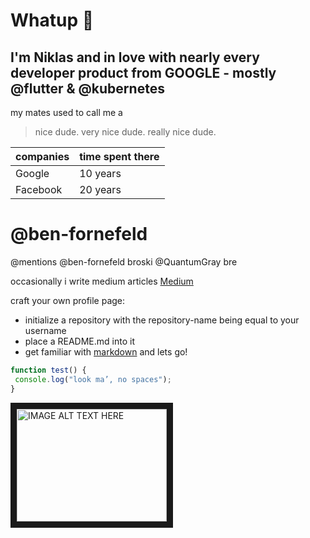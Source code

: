 # Whatup 👋
## I'm Niklas and  in love with nearly every developer product from GOOGLE - mostly @flutter & @kubernetes
my mates used to call me a
>nice dude.
>very nice dude.
>really nice dude.

companies | time spent there
------------ | -------------
Google | 10 years
Facebook | 20 years

# @ben-fornefeld
@mentions
@ben-fornefeld broski
@QuantumGray bre
 
occasionally i write medium articles
[Medium](https://medium.com/@nik.v.hax)

craft your own profile page:
* initialize a repository with the repository-name being equal to your username
* place a README.md into it
* get familiar with [markdown](https://guides.github.com/pdfs/markdown-cheatsheet-online.pdf) and lets go!

```javascript
function test() {
 console.log("look ma’, no spaces");
}
```
<a href="http://www.youtube.com/watch?feature=player_embedded&v=YOUTUBE_VIDEO_ID_HERE
" target="_blank"><img src="http://img.youtube.com/vi/YOUTUBE_VIDEO_ID_HERE/0.jpg" 
alt="IMAGE ALT TEXT HERE" width="240" height="180" border="10" /></a>
